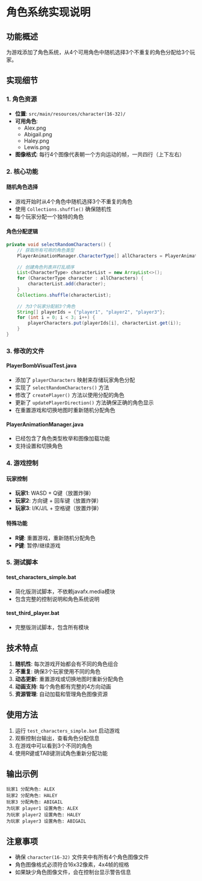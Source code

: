# 角色系统实现说明

## 功能概述

为游戏添加了角色系统，从4个可用角色中随机选择3个不重复的角色分配给3个玩家。

## 实现细节

### 1. 角色资源
- **位置**: `src/main/resources/character(16-32)/`
- **可用角色**: 
  - Alex.png
  - Abigail.png  
  - Haley.png
  - Lewis.png
- **图像格式**: 每行4个图像代表朝一个方向运动的帧，一共四行（上下左右）

### 2. 核心功能

#### 随机角色选择
- 游戏开始时从4个角色中随机选择3个不重复的角色
- 使用 `Collections.shuffle()` 确保随机性
- 每个玩家分配一个独特的角色

#### 角色分配逻辑
```java
private void selectRandomCharacters() {
    // 获取所有可用的角色类型
    PlayerAnimationManager.CharacterType[] allCharacters = PlayerAnimationManager.CharacterType.values();
    
    // 创建角色列表并打乱顺序
    List<CharacterType> characterList = new ArrayList<>();
    for (CharacterType character : allCharacters) {
        characterList.add(character);
    }
    Collections.shuffle(characterList);
    
    // 为3个玩家分配前3个角色
    String[] playerIds = {"player1", "player2", "player3"};
    for (int i = 0; i < 3; i++) {
        playerCharacters.put(playerIds[i], characterList.get(i));
    }
}
```

### 3. 修改的文件

#### PlayerBombVisualTest.java
- 添加了 `playerCharacters` 映射来存储玩家角色分配
- 实现了 `selectRandomCharacters()` 方法
- 修改了 `createPlayer()` 方法以使用分配的角色
- 更新了 `updatePlayerDirection()` 方法确保正确的角色显示
- 在重置游戏和切换地图时重新随机分配角色

#### PlayerAnimationManager.java
- 已经包含了角色类型枚举和图像加载功能
- 支持设置和切换角色

### 4. 游戏控制

#### 玩家控制
- **玩家1**: WASD + Q键（放置炸弹）
- **玩家2**: 方向键 + 回车键（放置炸弹）
- **玩家3**: I/K/J/L + 空格键（放置炸弹）

#### 特殊功能
- **R键**: 重置游戏，重新随机分配角色
- **P键**: 暂停/继续游戏

### 5. 测试脚本

#### test_characters_simple.bat
- 简化版测试脚本，不依赖javafx.media模块
- 包含完整的控制说明和角色系统说明

#### test_third_player.bat
- 完整版测试脚本，包含所有模块

## 技术特点

1. **随机性**: 每次游戏开始都会有不同的角色组合
2. **不重复**: 确保3个玩家使用不同的角色
3. **动态更新**: 重置游戏或切换地图时重新分配角色
4. **动画支持**: 每个角色都有完整的4方向动画
5. **资源管理**: 自动加载和管理角色图像资源

## 使用方法

1. 运行 `test_characters_simple.bat` 启动游戏
2. 观察控制台输出，查看角色分配信息
3. 在游戏中可以看到3个不同的角色
4. 使用R键或TAB键测试角色重新分配功能

## 输出示例

```
玩家1 分配角色: ALEX
玩家2 分配角色: HALEY  
玩家3 分配角色: ABIGAIL
为玩家 player1 设置角色: ALEX
为玩家 player2 设置角色: HALEY
为玩家 player3 设置角色: ABIGAIL
```

## 注意事项

- 确保 `character(16-32)` 文件夹中有所有4个角色图像文件
- 角色图像格式必须符合16x32像素，4x4帧的规格
- 如果缺少角色图像文件，会在控制台显示警告信息
